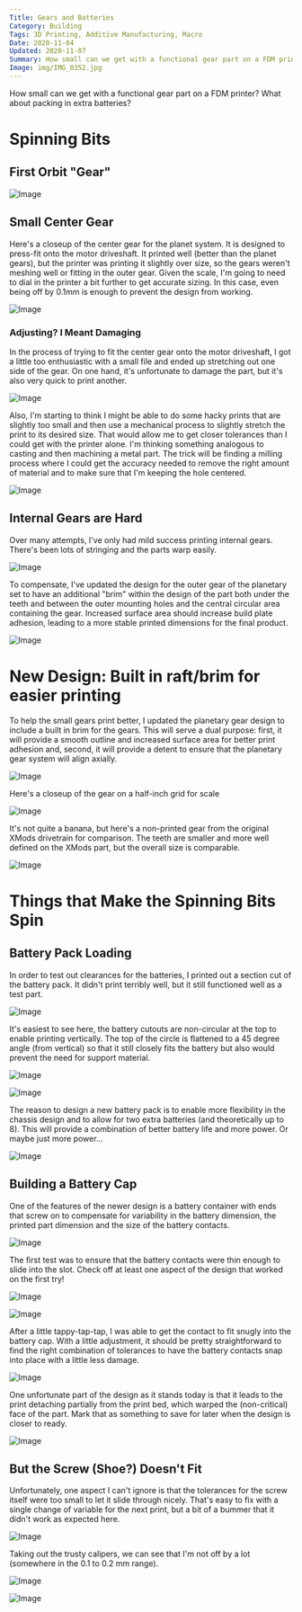```yaml
---
Title: Gears and Batteries
Category: Building
Tags: 3D Printing, Additive Manufacturing, Macro
Date: 2020-11-04
Updated: 2020-11-07
Summary: How small can we get with a functional gear part on a FDM printer? What about packing in extra batteries?
Image: img/IMG_0352.jpg
---
```


How small can we get with a functional gear part on a FDM printer? What about packing in extra batteries?

# Spinning Bits

## First Orbit "Gear"

![Image]({attach}/img/IMG_0352.jpg)

## Small Center Gear

Here's a closeup of the center gear for the planet system. It is designed to
press-fit onto the motor driveshaft. It printed well (better than the planet
gears), but the printer was printing it slightly over size, so the gears weren't
meshing well or fitting in the outer gear. Given the scale, I'm going to need to
dial in the printer a bit further to get accurate sizing. In this case, even
being off by 0.1mm is enough to prevent the design from working.

![Image]({attach}/img/IMG_0384.jpg)

### Adjusting? I Meant Damaging 

In the process of trying to fit the center gear onto the motor driveshaft, I got
a little too enthusiastic with a small file and ended up stretching out one side
of the gear. On one hand, it's unfortunate to damage the part, but it's also
very quick to print another.

![Image]({attach}/img/IMG_0390.jpg)

Also, I'm starting to think I might be able to do
some hacky prints that are slightly too small and then use a mechanical process
to slightly stretch the print to its desired size. That would allow me to get
closer tolerances than I could get with the printer alone. I'm thinking
something analogous to casting and then machining a metal part. The trick will
be finding a milling process where I could get the accuracy needed to remove the
right amount of material and to make sure that I'm keeping the hole centered.

![Image]({attach}/img/IMG_0388.jpg)

## Internal Gears are Hard

Over many attempts, I've only had mild success printing internal gears. There's
been lots of stringing and the parts warp easily.

![Image]({attach}/img/IMG_0391.jpg)

To compensate, I've updated
the design for the outer gear of the planetary set to have an additional "brim"
within the design of the part both under the teeth and between the outer
mounting holes and the central circular area containing the gear. Increased
surface area should increase build plate adhesion, leading to a more stable
printed dimensions for the final product.

![Image]({attach}/img/IMG_0396.jpg)

# New Design: Built in raft/brim for easier printing

To help the small gears print better, I updated the planetary gear design to
include a built in brim for the gears. This will serve a dual purpose: first, it
will provide a smooth outline and increased surface area for better print
adhesion and, second, it will provide a detent to ensure that the planetary gear
system will align axially.

![Image]({attach}/img/IMG_0405.jpg)

Here's a closeup of the gear on a half-inch grid for scale

![Image]({attach}/img/IMG_0407.jpg)

It's not quite a banana, but here's a non-printed gear from the original XMods
drivetrain for comparison. The teeth are smaller and more well defined on the
XMods part, but the overall size is comparable.

![Image]({attach}/img/IMG_0408.jpg)

# Things that Make the Spinning Bits Spin

## Battery Pack Loading

In order to test out clearances for the batteries, I printed out a section cut
of the battery pack. It didn't print terribly well, but it still functioned well
as a test part.

![Image]({attach}/img/IMG_0356.jpg)

It's easiest to see here, the battery cutouts are non-circular at the top
to enable printing vertically. The top of the circle is flattened to a 45 degree
angle (from vertical) so that it still closely fits the battery but also would
prevent the need for support material.

![Image]({attach}/img/IMG_0355.jpg)

![Image]({attach}/img/IMG_0354.jpg)

The reason to design a new battery pack is to enable more flexibility in the
chassis design and to allow for two extra batteries (and theoretically up to 8).
This will provide a combination of better battery life and more power. Or maybe
just more power...

![Image]({attach}/img/IMG_0353.jpg)

## Building a Battery Cap

One of the features of the newer design is a battery container with ends that
screw on to compensate for variability in the battery dimension, the printed
part dimension and the size of the battery contacts.

![Image]({attach}/img/IMG_0397.jpg)

The first test was to ensure that the battery contacts were thin enough to slide
into the slot. Check off at least one aspect of the design that worked on the
first try!

![Image]({attach}/img/IMG_0398.jpg)

![Image]({attach}/img/IMG_0399.jpg)

After a little tappy-tap-tap, I was able to get the contact to fit snugly into
the battery cap. With a little adjustment, it should be pretty straightforward
to find the right combination of tolerances to have the battery contacts snap
into place with a little less damage.

![Image]({attach}/img/IMG_0400.jpg)

One unfortunate part of the design as it stands today is that it leads to the
print detaching partially from the print bed, which warped the (non-critical)
face of the part. Mark that as something to save for later when the design is
closer to ready.

![Image]({attach}/img/IMG_0401.jpg)

## But the Screw (Shoe?) Doesn't Fit

Unfortunately, one aspect I can't ignore is that the tolerances for the screw
itself were too small to let it slide through nicely. That's easy to fix with a
single change of variable for the next print, but a bit of a bummer that it
didn't work as expected here.

![Image]({attach}/img/IMG_0402.jpg)

Taking out the trusty calipers, we can see that I'm not off by a lot (somewhere
in the 0.1 to 0.2 mm range).

![Image]({attach}/img/IMG_0403.jpg)

![Image]({attach}/img/IMG_0404.jpg)


